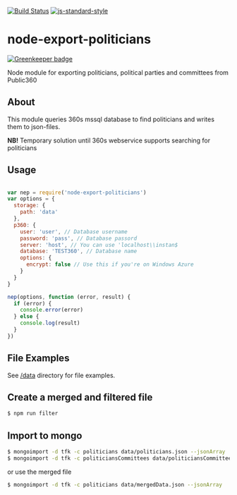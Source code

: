 [![Build Status](https://travis-ci.org/telemark/node-export-politicians.svg?branch=master)](https://travis-ci.org/telemark/node-export-politicians)
[![js-standard-style](https://img.shields.io/badge/code%20style-standard-brightgreen.svg?style=flat)](https://github.com/feross/standard)
# node-export-politicians

[![Greenkeeper badge](https://badges.greenkeeper.io/telemark/node-export-politicians.svg)](https://greenkeeper.io/)

Node module for exporting politicians, political parties and committees from Public360

## About

This module queries 360s mssql database to find politicians and writes them to json-files.

**NB!** Temporary solution until 360s webservice supports searching for politicians

## Usage

```javascript

var nep = require('node-export-politicians')
var options = {
  storage: {
    path: 'data'
  },
  p360: {
    user: 'user', // Database username
    password: 'pass', // Database passord
    server: 'host', // You can use 'localhost\\instan$
    database: 'TEST360', // Database name
    options: {
      encrypt: false // Use this if you're on Windows Azure
    }
  }
}

nep(options, function (error, result) {
  if (error) {
    console.error(error)
  } else {
    console.log(result)
  }
})

```

## File Examples

See [/data](data) directory for file examples.

## Create a merged and filtered file

```sh
$ npm run filter
```

## Import to mongo
```sh
$ mongoimport -d tfk -c politicians data/politicians.json --jsonArray
$ mongoimport -d tfk -c politiciansCommittees data/politiciansCommittees.json --jsonArray
```

or use the merged file

```sh
$ mongoimport -d tfk -c politicians data/mergedData.json --jsonArray
```
